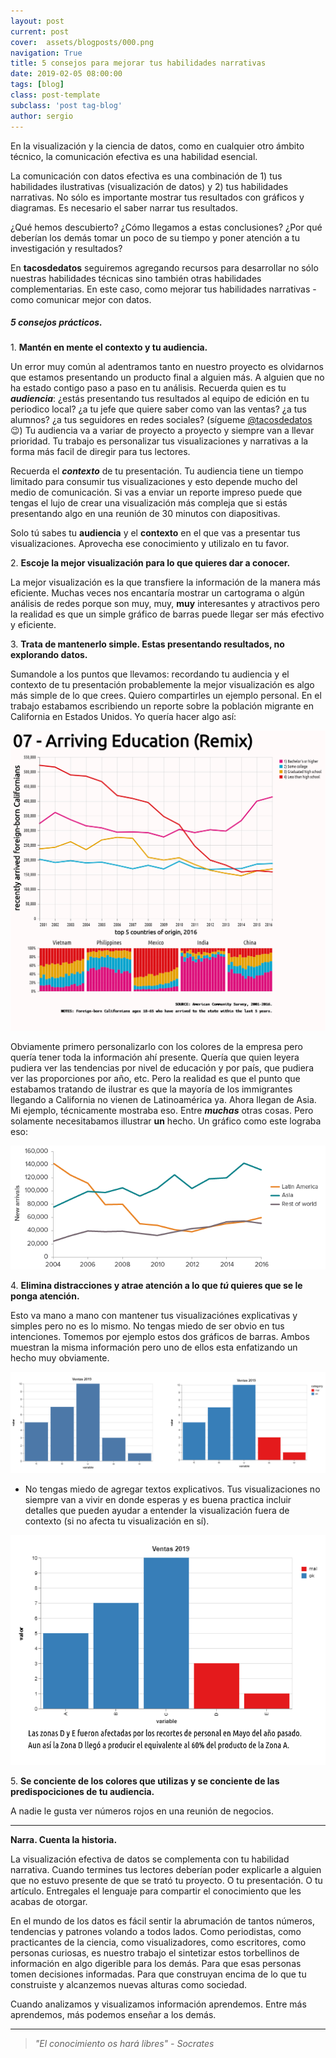 ```yaml
---
layout: post
current: post
cover:  assets/blogposts/000.png
navigation: True
title: 5 consejos para mejorar tus habilidades narrativas
date: 2019-02-05 08:00:00
tags: [blog]
class: post-template
subclass: 'post tag-blog'
author: sergio
---
```


En la visualización y la ciencia de datos, como en cualquier otro ámbito técnico, la comunicación efectiva es una habilidad esencial. 

La comunicación con datos efectiva es una combinación de 1) tus habilidades ilustrativas (visualización de datos) y 2) tus habilidades narrativas. No sólo es importante mostrar tus resultados con gráficos y diagramas. Es necesario el saber narrar tus resultados. 

¿Qué hemos descubierto? ¿Cómo llegamos a estas conclusiones? ¿Por qué deberían los demás tomar un poco de su tiempo y poner atención a tu investigación y resultados?

En **tacosdedatos** seguiremos agregando recursos para desarrollar no sólo nuestras habilidades técnicas sino también otras habilidades complementarias. En este caso, como mejorar tus habilidades narrativas - como comunicar mejor con datos. 

##### 5 consejos prácticos.

1\. **Mantén en mente el contexto y tu audiencia.**<br>

  Un error muy común al adentramos tanto en nuestro proyecto es olvidarnos que estamos presentando un producto final a alguien más. A alguien que no ha estado contigo paso a paso en tu análisis. Recuerda quien es tu ***audiencia***: ¿estás presentando tus resultados al equipo de edición en tu periodico local? ¿a tu jefe que quiere saber como van las ventas? ¿a tus alumnos? ¿a tus seguidores en redes sociales? (sígueme [@tacosdedatos](https://twitter.com/tacosdedatos) 😉) Tu audiencia va a variar de proyecto a proyecto y siempre van a llevar prioridad. Tu trabajo es personalizar tus visualizaciones y narrativas a la forma más facil de diregir para tus lectores. 
  
  Recuerda el ***contexto*** de tu presentación. Tu audiencia tiene un tiempo limitado para consumir tus visualizaciones y esto depende mucho del medio de comunicación. Si vas a enviar un reporte impreso puede que tengas el lujo de crear una visualización más compleja que si estás presentando algo en una reunión de 30 minutos con diapositivas.
  
  Solo tú sabes tu **audiencia** y el **contexto** en el que vas a presentar tus visualizaciones. Aprovecha ese conocimiento y utilizalo en tu favor.
  
2\. **Escoje la mejor visualización para lo que quieres dar a conocer.**

  La mejor visualización es la que transfiere la información de la manera más eficiente. Muchas veces nos encantaría mostrar un cartograma o algún análisis de redes porque son muy, muy, **muy** interesantes y atractivos pero la realidad es que un simple gráfico de barras puede llegar ser más efectivo y eficiente. 
  
3\. **Trata de mantenerlo simple. Estas presentando resultados, no explorando datos.** 

  Sumandole a los puntos que llevamos: recordando tu audiencia y el contexto de tu presentación probablemente la mejor visualización es algo más simple de lo que crees. Quiero compartirles un ejemplo personal. En el trabajo estabamos escribiendo un reporte sobre la población migrante en California en Estados Unidos. Yo quería hacer algo así:
  
  <img src ="../assets/blogposts/000_ejemplo_1.png" style="background-color:white">
  
  Obviamente primero personalizarlo con los colores de la empresa pero quería tener toda la información ahí presente. Quería que quien leyera pudiera ver las tendencias por nivel de educación y por país, que pudiera ver las proporciones por año, etc. Pero la realidad es que el punto que estabamos tratando de ilustrar es que la mayoría de los immigrantes llegando a California no vienen de Latinoamérica ya. Ahora llegan de Asia. Mi ejemplo, técnicamente mostraba eso. Entre ***muchas*** otras cosas. Pero solamente necesitabamos illustrar **un** hecho. Un gráfico como este lograba eso:
  
  <img src ="../assets/blogposts/000_ejemplo_2.png" style="background-color:white">
  
4\. **Elimina distracciones y atrae atención a lo que *tú* quieres que se le ponga atención.**

  Esto va mano a mano con mantener tus visualizaciónes explicativas y simples pero no es lo mismo.
  No tengas miedo de ser obvio en tus intenciones. Tomemos por ejemplo estos dos gráficos de barras. Ambos muestran la misma información pero uno de ellos esta enfatizando un hecho muy obviamente.
  
  <img src ="../assets/blogposts/000_ejemplo34.png" style="background-color:white">
  
  - No tengas miedo de agregar textos explicativos. Tus visualizaciones no siempre van a vivir en donde esperas y es buena practica incluir detalles que pueden ayudar a entender la visualización fuera de contexto (si no afecta tu visualización en sí). 
  <img src ="../assets/blogposts/000_ejemplo_5.png" style="background-color:white"> 
  
5\. **Se conciente de los colores que utilizas y se conciente de las predispociciones de tu audiencia.** 

   A nadie le gusta ver números rojos en una reunión de negocios.

***

**Narra. Cuenta la historia.**

  La visualización efectiva de datos se complementa con tu habilidad narrativa. Cuando termines tus lectores deberían poder explicarle a alguien que no estuvo presente de que se trató tu proyecto. O tu presentación. O tu artículo. Entregales el lenguaje para compartir el conocimiento que les acabas de otorgar. 

  En el mundo de los datos es fácil sentir la abrumación de tantos números, tendencias y patrones volando a todos lados. Como periodistas, como practicantes de la ciencia, como visualizadores, como escritores, como personas curiosas, es nuestro trabajo el sintetizar estos torbellinos de información en algo digerible para los demás. Para que esas personas tomen decisiones informadas. Para que construyan encima de lo que tu construiste y alcanzemos nuevas alturas como sociedad. 
  
  Cuando analizamos y visualizamos información aprendemos. Entre más aprendemos, más podemos enseñar a los demás. 

***

> *"El conocimiento os hará libres" - Socrates*


